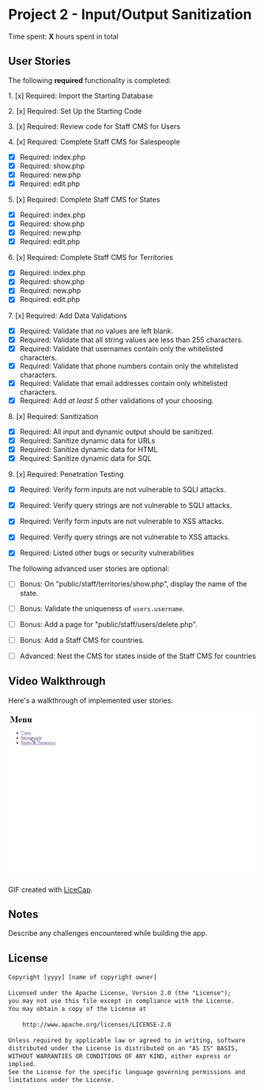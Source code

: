 # Project 2 - Input/Output Sanitization

Time spent: **X** hours spent in total

## User Stories

The following **required** functionality is completed:

1\. [x]  Required: Import the Starting Database

2\. [x]  Required: Set Up the Starting Code

3\. [x]  Required: Review code for Staff CMS for Users

4\. [x]  Required: Complete Staff CMS for Salespeople
  * [x]  Required: index.php
  * [x]  Required: show.php
  * [x]  Required: new.php
  * [x]  Required: edit.php

5\. [x]  Required: Complete Staff CMS for States
  * [x]  Required: index.php
  * [x]  Required: show.php
  * [x]  Required: new.php
  * [x]  Required: edit.php

6\. [x]  Required: Complete Staff CMS for Territories
  * [x]  Required: index.php
  * [x]  Required: show.php
  * [x]  Required: new.php
  * [x]  Required: edit.php

7\. [x]  Required: Add Data Validations
  * [x]  Required: Validate that no values are left blank.
  * [x]  Required: Validate that all string values are less than 255 characters.
  * [x]  Required: Validate that usernames contain only the whitelisted characters.
  * [x]  Required: Validate that phone numbers contain only the whitelisted characters.
  * [x]  Required: Validate that email addresses contain only whitelisted characters.
  * [x]  Required: Add *at least 5* other validations of your choosing.

8\. [x]  Required: Sanitization
  * [x]  Required: All input and dynamic output should be sanitized.
  * [x]  Required: Sanitize dynamic data for URLs
  * [x]  Required: Sanitize dynamic data for HTML
  * [x]  Required: Sanitize dynamic data for SQL

9\. [x]  Required: Penetration Testing
  * [x]  Required: Verify form inputs are not vulnerable to SQLI attacks.
  * [x]  Required: Verify query strings are not vulnerable to SQLI attacks.
  * [x]  Required: Verify form inputs are not vulnerable to XSS attacks.
  * [x]  Required: Verify query strings are not vulnerable to XSS attacks.
  * [x]  Required: Listed other bugs or security vulnerabilities


The following advanced user stories are optional:

- [ ]  Bonus: On "public/staff/territories/show.php", display the name of the state.

- [ ]  Bonus: Validate the uniqueness of `users.username`.

- [ ]  Bonus: Add a page for "public/staff/users/delete.php".

- [ ]  Bonus: Add a Staff CMS for countries.

- [ ]  Advanced: Nest the CMS for states inside of the Staff CMS for countries


## Video Walkthrough

Here's a walkthrough of implemented user stories:

<img src='https://github.com/teimilola/codepath_websecurity_week2/blob/master/codepath_security_assignment2b.gif' title='Video Walkthrough' width='' alt='Video Walkthrough' />

GIF created with [LiceCap](http://www.cockos.com/licecap/).

## Notes

Describe any challenges encountered while building the app.

## License

    Copyright [yyyy] [name of copyright owner]

    Licensed under the Apache License, Version 2.0 (the "License");
    you may not use this file except in compliance with the License.
    You may obtain a copy of the License at

        http://www.apache.org/licenses/LICENSE-2.0

    Unless required by applicable law or agreed to in writing, software
    distributed under the License is distributed on an "AS IS" BASIS,
    WITHOUT WARRANTIES OR CONDITIONS OF ANY KIND, either express or implied.
    See the License for the specific language governing permissions and
    limitations under the License.
